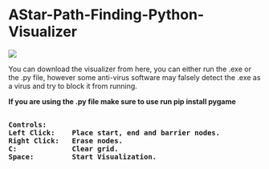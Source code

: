 # AStar-Path-Finding-Python-Visualizer
![](https://i.imgur.com/wjsaNl5.gif)

You can download the visualizer from here, you can either run the .exe or the .py file, however some anti-virus software may falsely detect the .exe as a virus and try to block it from running.

<b>If you are using the .py file make sure to use run pip install pygame</b>

<pre><b>
Controls:
Left Click:    Place start, end and barrier nodes.
Right Click:   Erase nodes.
C:             Clear grid.
Space:         Start Visualization.
</b></pre>
